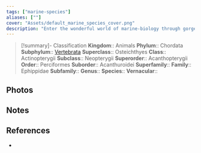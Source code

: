 ```yaml
---
tags: ["marine-species"]
aliases: [""]
cover: "Assets/default_marine_species_cover.png"
description: "Enter the wonderful world of marine-biology through gorgeous underwater pictures of marine animals. Ephippidae is the family of those big disc-shaped fish"
---
```

> [!summary]- Classification
**Kingdom**:: Animals
**Phylum**:: Chordata
**Subphylum**:: [Vertebrata](Vertebrata.md)
**Superclass**:: Osteichthyes
**Class**:: Actinopterygii
**Subclass**:: Neopterygii 
**Superorder**:: Acanthopterygii
**Order**:: Perciformes
**Suborder**:: Acanthuroidei
**Superfamily**::
**Family**:: Ephippidae
**Subfamily**::
**Genus**::
**Species**::
**Vernacular**::

## Photos

## Notes

## References
- 